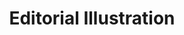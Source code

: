 ---
title: "Editorial Illustration"
type: "thumb"
weight: 5
draft: false
url_sml: "/images/illustration/thumbs/sml/milestone_2"
url_lge: "/images/illustration/thumbs/lge/milestone_2"
alt: "Illustration of a woman erecting a flag at the top of a mountain"
---